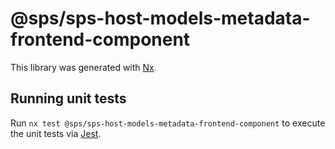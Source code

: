 # @sps/sps-host-models-metadata-frontend-component

This library was generated with [Nx](https://nx.dev).

## Running unit tests

Run `nx test @sps/sps-host-models-metadata-frontend-component` to execute the unit tests via [Jest](https://jestjs.io).
